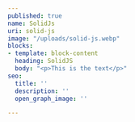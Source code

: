 ```yaml
---
published: true
name: SolidJs
uri: solid-js
image: "/uploads/solid-js.webp"
blocks:
- template: block-content
  heading: SolidJS
  body: "<p>This is the text</p>"
seo:
  title: ''
  description: ''
  open_graph_image: ''

---
```

